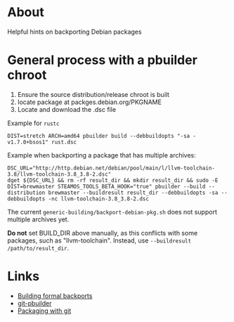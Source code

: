 # About
Helpful hints on backporting Debian packages

# General process with a pbuilder chroot

1. Ensure the source distribution/release chroot is built
2. locate package at packges.debian.org/PKGNAME
2. Locate and download the .dsc file

Example for `rustc`
```
DIST=stretch ARCH=amd64 pbuilder build --debbuildopts "-sa -v1.7.0+bsos1" rust.dsc
```

Example when backporting a package that has multiple archives:

```
DSC_URL="http://http.debian.net/debian/pool/main/l/llvm-toolchain-3.8/llvm-toolchain-3.8_3.8-2.dsc"
dget ${DSC_URL} && rm -rf result_dir && mkdir result_dir && sudo -E DIST=brewmaster STEAMOS_TOOLS_BETA_HOOK="true" pbuilder --build --distribution brewmaster --buildresult result_dir --debbuildopts -sa --debbuildopts -nc llvm-toolchain-3.8_3.8-2.dsc
```

The current `generic-building/backport-debian-pkg.sh` does not support multiple archives yet.  

**Do not** set BUILD_DIR above manually, as this conflicts with some packages, such as "llvm-toolchain". Instead, use `--buildresult /path/to/result_dir`.


# Links

* [Building formal backports](https://wiki.debian.org/BuildingFormalBackports)
* [git-pbuilder](https://wiki.debian.org/git-pbuilder)
* [Packaging with git](https://wiki.debian.org/PackagingWithGit)
